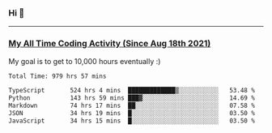 ### Hi 🙂

---

### <a href="https://wakatime.com/@Eroxl">My All Time Coding Activity (Since Aug 18th 2021)</a>
My goal is to get to 10,000 hours eventually :)
<!--START_SECTION:waka-->

```txt
Total Time: 979 hrs 57 mins

TypeScript       524 hrs 4 mins  █████████████▒░░░░░░░░░░░   53.48 %
Python           143 hrs 59 mins ███▓░░░░░░░░░░░░░░░░░░░░░   14.69 %
Markdown         74 hrs 17 mins  ██░░░░░░░░░░░░░░░░░░░░░░░   07.58 %
JSON             34 hrs 19 mins  █░░░░░░░░░░░░░░░░░░░░░░░░   03.50 %
JavaScript       34 hrs 15 mins  █░░░░░░░░░░░░░░░░░░░░░░░░   03.50 %
```

<!--END_SECTION:waka-->
